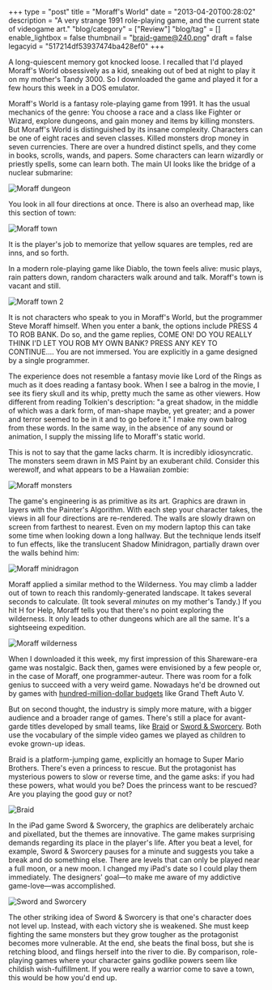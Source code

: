 +++
type = "post"
title = "Moraff's World"
date = "2013-04-20T00:28:02"
description = "A very strange 1991 role-playing game, and the current state of videogame art."
"blog/category" = ["Review"]
"blog/tag" = []
enable_lightbox = false
thumbnail = "braid-game@240.png"
draft = false
legacyid = "517214df53937474ba428ef0"
+++

<p>A long-quiescent memory got knocked loose. I recalled that I'd played Moraff's World obsessively as a kid, sneaking out of bed at night to play it on my mother's Tandy 3000. So I downloaded the game and played it for a few hours this week in a DOS emulator.</p>
<p>Moraff's World is a fantasy role-playing game from 1991. It has the usual mechanics of the genre: You choose a race and a class like Fighter or Wizard, explore dungeons, and gain money and items by killing monsters. But Moraff's World is distinguished by its insane complexity. Characters can be one of eight races and seven classes. Killed monsters drop money in seven currencies. There are over a hundred distinct spells, and they come in books, scrolls, wands, and papers. Some characters can learn wizardly or priestly spells, some can learn both. The main UI looks like the bridge of a nuclear submarine:</p>
<p><img style="display:block; margin-left:auto; margin-right:auto;" src="moraff-dungeon.png" alt="Moraff dungeon" title="moraff-dungeon.png" border="0"   /></p>
<p>You look in all four directions at once. There is also an overhead map, like this section of town:</p>
<p><img style="display:block; margin-left:auto; margin-right:auto;" src="moraff-town.png" alt="Moraff town" title="moraff-town.png" border="0"   /></p>
<p>It is the player's job to memorize that yellow squares are temples, red are inns, and so forth.</p>
<p>In a modern role-playing game like Diablo, the town feels alive: music plays, rain patters down, random characters walk around and talk. Moraff's town is vacant and still.</p>
<p><img style="display:block; margin-left:auto; margin-right:auto;" src="moraff-town-2.png" alt="Moraff town 2" title="moraff-town-2.png" border="0"   /></p>
<p>It is not characters who speak to you in Moraff's World, but the programmer Steve Moraff himself. When you enter a bank, the options include PRESS 4 TO ROB BANK. Do so, and the game replies, COME ON! DO YOU REALLY THINK I'D LET YOU ROB MY OWN BANK? PRESS ANY KEY TO CONTINUE.... You are not immersed. You are explicitly in a game designed by a single programmer.</p>
<p>The experience does not resemble a fantasy movie like Lord of the Rings as much as it does reading a fantasy book. When I see a balrog in the movie, I see its fiery skull and its whip, pretty much the same as other viewers. How different from reading Tolkien's description: "a great shadow, in the middle of which was a dark form, of man-shape maybe, yet greater; and a power and terror seemed to be in it and to go before it." I make my own balrog from these words. In the same way, in the absence of any sound or animation, I supply the missing life to Moraff's static world.</p>
<p>This is not to say that the game lacks charm. It is incredibly idiosyncratic. The monsters seem drawn in MS Paint by an exuberant child. Consider this werewolf, and what appears to be a Hawaiian zombie:</p>
<p><img style="display:block; margin-left:auto; margin-right:auto;" src="moraff-monsters.png" alt="Moraff monsters" title="moraff-monsters.png" border="0"   /></p>
<p>The game's engineering is as primitive as its art. Graphics are drawn in layers with the Painter's Algorithm. With each step your character takes, the views in all four directions are re-rendered. The walls are slowly drawn on screen from farthest to nearest. Even on my modern laptop this can take some time when looking down a long hallway. But the technique lends itself to fun effects, like the translucent Shadow Minidragon, partially drawn over the walls behind him:</p>
<p><img style="display:block; margin-left:auto; margin-right:auto;" src="moraff-minidragon.png" alt="Moraff minidragon" title="moraff-minidragon.png" border="0"   /></p>
<p>Moraff applied a similar method to the Wilderness. You may climb a ladder out of town to reach this randomly-generated landscape. It takes several seconds to calculate. (It took several <em>minutes</em> on my mother's Tandy.) If you hit H for Help, Moraff tells you that there's no point exploring the wilderness. It only leads to other dungeons which are all the same. It's a sightseeing expedition.</p>
<p><img style="display:block; margin-left:auto; margin-right:auto;" src="moraff-wilderness.png" alt="Moraff wilderness" title="moraff-wilderness.png" border="0"   /></p>
<p>When I downloaded it this week, my first impression of this Shareware-era game was nostalgic. Back then, games were envisioned by a few people or, in the case of Moraff, one programmer-auteur. There was room for a folk genius to succeed with a very weird game. Nowadays he'd be drowned out by games with <a href="http://www.gamesindustry.biz/articles/2013-02-01-gta-v-dev-costs-over-USD137-million-says-analyst">hundred-million-dollar budgets</a> like Grand Theft Auto V.</p>
<p>But on second thought, the industry is simply more mature, with a bigger audience and a broader range of games. There's still a place for avant-garde titles developed by small teams, like <a href="http://braid-game.com/">Braid</a> or <a href="http://www.swordandsworcery.com/">Sword &amp; Sworcery</a>. Both use the vocabulary of the simple video games we played as children to evoke grown-up ideas.</p>
<p>Braid is a platform-jumping game, explicitly an homage to Super Mario Brothers. There's even a princess to rescue. But the protagonist has mysterious powers to slow or reverse time, and the game asks: if you had these powers, what would you be? Does the princess want to be rescued? Are you playing the good guy or not?</p>
<p><img style="display:block; margin-left:auto; margin-right:auto;" src="braid-game.png" alt="Braid" title="braid-game.png" border="0"   /></p>
<p>In the iPad game Sword &amp; Sworcery, the graphics are deliberately archaic and pixellated, but the themes are innovative. The game makes surprising demands regarding its place in the player's life. After you beat a level, for example, Sword &amp; Sworcery pauses for a minute and suggests you take a break and do something else. There are levels that can only be played near a full moon, or a new moon. I changed my iPad's date so I could play them immediately. The designers' goal&mdash;to make me aware of my addictive game-love&mdash;was accomplished.</p>
<p><img style="display:block; margin-left:auto; margin-right:auto;" src="sword-and-sworcery.png" alt="Sword and Sworcery" title="sword-and-sworcery.png" border="0"   /></p>
<p>The other striking idea of Sword &amp; Sworcery is that one's character does not level up. Instead, with each victory she is weakened. She must keep fighting the same monsters but they grow tougher as the protagonist becomes more vulnerable. At the end, she beats the final boss, but she is retching blood, and flings herself into the river to die. By comparison, role-playing games where your character gains godlike powers seem like childish wish-fulfillment. If you were really a warrior come to save a town, this would be how you'd end up.</p>
    